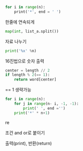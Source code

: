 ```python
for i in range(n):
    print('*', end = ' ')
```

한줄에 연속되게

```python
map(int, list_a.split())
```

자료 나누기

```python
print('%x' %n)
```

16진법으로 숫자 출력

```python
center = length // 2
if length % 2(== 1):
    return word[center]
```

== 1 생략가능

```python
for i in range(n):
    for j in range(n- i, -1, -1):
        print(' ', end ='')
    print('*' * n+1)
```

re

조건  and or로 붙이기

출력(print), 반환(return)
